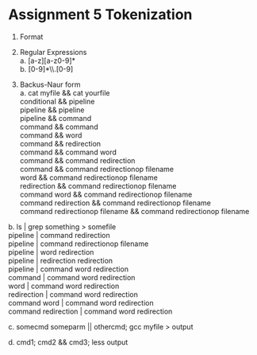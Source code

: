 # Assignment 5 Tokenization
1. Format
2. Regular Expressions <br>
  a. [a-z][a-z0-9]* <br>
  b. [0-9]*\\\\.[0-9] <br>

3. Backus-Naur form <br>
  a. cat myfile && cat yourfile <br>
    conditional && pipeline <br>
    pipeline && pipeline <br>
    pipeline && command <br>
    command && command <br>
    command && word <br>
    command && redirection <br>
    command && command word <br>
    command && command redirection <br>
    command && command redirectionop filename <br>
    word && command redirectionop filename <br>
    redirection && command redirectionop filename <br>
    command word && command redirectionop filename <br>
    command redirection && command redirectionop filename <br>
    command redirectionop filename && command redirectionop filename <br>
  
  b. ls | grep something > somefile <br>
    pipeline | command redirection <br>
    pipeline | command redirectionop filename <br>
    pipeline | word redirection <br>
    pipeline | redirection redirection <br>
    pipeline | command word redirection <br>
    command | command word redirection <br>
    word | command word redirection <br>
    redirection | command word redirection <br>
    command word | command word redirection <br>
    command redirection | command word redirection <br>
    
  c. somecmd someparm || othercmd; gcc myfile > output <br>
    
    
  d. cmd1; cmd2 && cmd3; less output
    
